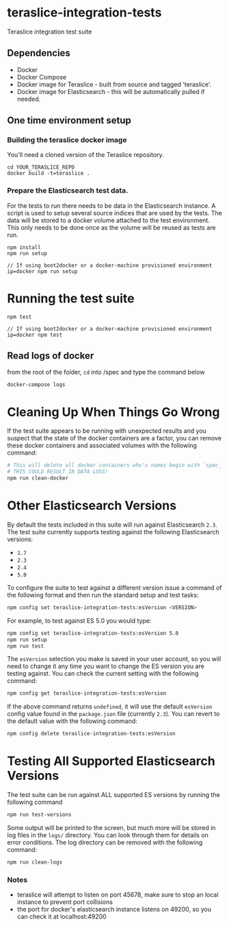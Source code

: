 # teraslice-integration-tests

Teraslice integration test suite

## Dependencies

* Docker
* Docker Compose
* Docker image for Teraslice - built from source and tagged 'teraslice'.
* Docker image for Elasticsearch - this will be automatically pulled if needed.

## One time environment setup

### Building the teraslice docker image

You'll need a cloned version of the Teraslice repository.

```
cd YOUR_TERASLICE_REPO
docker build -t=teraslice .
```

### Prepare the Elasticsearch test data.

For the tests to run there needs to be data in the Elasticsearch instance. A script is used to setup several source indices that are used by the tests. The data will be stored to a docker volume attached to the test environment. This only needs to be done once as the volume will be reused as tests are run.

```
npm install
npm run setup

// If using boot2docker or a docker-machine provisioned environment
ip=docker npm run setup
```

# Running the test suite

```
npm test

// If using boot2docker or a docker-machine provisioned environment
ip=docker npm test
```

## Read logs of docker
from the root of the folder, `cd` into /spec and type the command below
```
docker-compose logs
```

# Cleaning Up When Things Go Wrong

If the test suite appears to be running with unexpected results and you suspect
that the state of the docker containers are a factor, you can remove these
docker containers and associated volumes with the following command:

```bash
# This will delete all docker containers who's names begin with `spec_`.
# THIS COULD RESULT IN DATA LOSS!
npm run clean-docker
```

# Other Elasticsearch Versions

By default the tests included in this suite will run against Elasticsearch
`2.3`. The test suite currently supports testing against the following
Elasticsearch versions:

* `1.7`
* `2.3`
* `2.4`
* `5.0`

To configure the suite to test against a different version issue a command of
the following format and then run the standard setup and test tasks:

```bash
npm config set teraslice-integration-tests:esVersion <VERSION>
```

For example, to test against ES 5.0 you would type:

```bash
npm config set teraslice-integration-tests:esVersion 5.0
npm run setup
npm run test
```

The `esVersion` selection you make is saved in your user account, so you will
need to change it any time you want to change the ES version you are testing
against.  You can check the current setting with the following command:

```bash
npm config get teraslice-integration-tests:esVersion
```

If the above command returns `undefined`, it will use the default `esVersion`
config value found in the `package.json` file (currently `2.3`).  You can revert
to the default value with the following command:

```bash
npm config delete teraslice-integration-tests:esVersion
```

# Testing All Supported Elasticsearch Versions

The test suite can be run against ALL supported ES versions by running the
following command

```bash
npm run test-versions
```

Some output will be printed to the screen, but much more will be stored in log
files in the `logs/` directory.  You can look through them for details on error
conditions.  The log directory can be removed with the following command:

```bash
npm run clean-logs
```

### Notes
- teraslice will attempt to listen on port 45678, make sure to stop an local instance to prevent port collisions
- the port for docker's elasticsearch instance listens on 49200, so you can check it at localhost:49200
